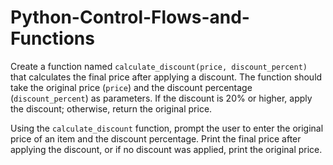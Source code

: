 # Python-Control-Flows-and-Functions
Create a function named `calculate_discount(price, discount_percent)` that calculates the final price after applying a discount. The function should take the original price (`price`) and the discount percentage (`discount_percent`) as parameters. If the discount is 20% or higher, apply the discount; otherwise, return the original price.

Using the `calculate_discount` function, prompt the user to enter the original price of an item and the discount percentage. Print the final price after applying the discount, or if no discount was applied, print the original price.
